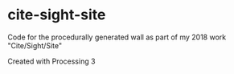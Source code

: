 # cite-sight-site
Code for the procedurally generated wall as part of my 2018 work "Cite/Sight/Site"

Created with Processing 3

